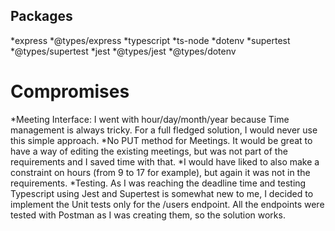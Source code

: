 ## Packages
*express
*@types/express
*typescript
*ts-node
*dotenv
*supertest
*@types/supertest
*jest
*@types/jest
*@types/dotenv

# Compromises
*Meeting Interface: I went with hour/day/month/year because Time management is always tricky. For a full fledged solution, I would never use this simple approach.
*No PUT method for Meetings. It would be great to have a way of editing the existing meetings, but was not part of the requirements and I saved time with that.
*I would have liked to also make a constraint on hours (from 9 to 17 for example), but again it was not in the requirements.
*Testing. As I was reaching the deadline time and testing Typescript using Jest and Supertest is somewhat new to me, I decided to implement the Unit tests only for the /users endpoint. All the endpoints were tested with Postman as I was creating them, so the solution works.